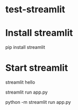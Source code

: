 # test-streamlit

# Install streamlit 
pip install streamlit

# Start streamlit 
streamlit hello

streamlit run app.py

python -m streamlit run app.py